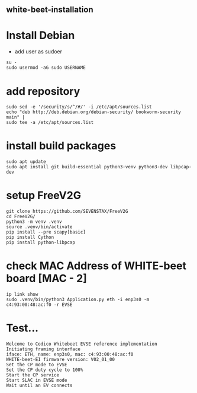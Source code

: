 ## white-beet-installation

# Install Debian

* add user as sudoer
```
su -
sudo usermod -aG sudo USERNAME
```

# add repository

```
sudo sed -e '/security/s/^/#/' -i /etc/apt/sources.list
echo "deb http://deb.debian.org/debian-security/ bookworm-security main" |
sudo tee -a /etc/apt/sources.list
```
# install build packages
```
sudo apt update
sudo apt install git build-essential python3-venv python3-dev libpcap-dev
```
# setup FreeV2G
```
git clone https://github.com/SEVENSTAX/FreeV2G
cd FreeV2G/
python3 -m venv .venv
source .venv/bin/activate
pip install --pre scapy[basic]
pip install Cython
pip install python-libpcap
```
# check MAC Address of WHITE-beet board [MAC - 2]
```
ip link show
sudo .venv/bin/python3 Application.py eth -i enp3s0 -m c4:93:00:48:ac:f0 -r EVSE
```

# Test...

``` text
Welcome to Codico Whitebeet EVSE reference implementation
Initiating framing interface
iface: ETH, name: enp3s0, mac: c4:93:00:48:ac:f0
WHITE-beet-EI firmware version: V02_01_00
Set the CP mode to EVSE
Set the CP duty cycle to 100%
Start the CP service
Start SLAC in EVSE mode
Wait until an EV connects
```

